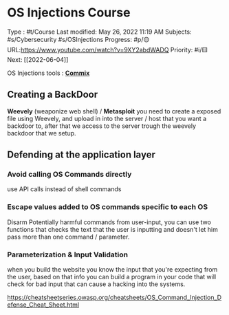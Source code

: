 # OS Injections Course
Type : #t/Course
Last modified: May 26, 2022 11:19 AM
Subjects: #s/Cybersecurity #s/OSInjections 
Progress: #p/🟡 
URL:https://www.youtube.com/watch?v=9XY2abdWADQ
Priority: #i/🟨
Next: [[2022-06-04]]

OS Injections tools : **[Commix](https://github.com/commixproject/commix/wiki/)**
## Creating a BackDoor
**Weevely** (weaponize web shell) / **Metasploit**
you need to create a exposed file using Weevely, and upload in into the server / host that you want a backdoor to, after that we access to the server trough the weevely backdoor that we setup.
## Defending at the application layer
### Avoid calling OS Commands directly
use API calls instead of shell commands 
### Escape values added to OS commands specific to each OS
Disarm Potentially harmful commands from user-input, you can use two functions that checks the text that the user is inputting and doesn't let him pass more than one command / parameter.
### Parameterization & Input Validation 
when you build the website you know the input that you're expecting from the user, based on that info you can build a program in your code that will check for bad input that can cause a hacking into the systems.

https://cheatsheetseries.owasp.org/cheatsheets/OS_Command_Injection_Defense_Cheat_Sheet.html
